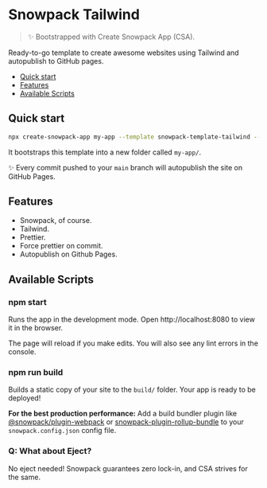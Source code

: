 # Snowpack Tailwind

> ✨ Bootstrapped with Create Snowpack App (CSA).

Ready-to-go template to create awesome websites using Tailwind and autopublish to GitHub pages.

- [Quick start](#-quick-start)
- [Features](#-features)
- [Available Scripts](#-available-scripts)

## Quick start

```sh
npx create-snowpack-app my-app --template snowpack-template-tailwind --use-yarn
```

It bootstraps this template into a new folder called `my-app/`.

✨ Every commit pushed to your `main` branch will autopublish the site on GitHub Pages.

## Features

- Snowpack, of course.
- Tailwind.
- Prettier.
- Force prettier on commit.
- Autopublish on Github Pages.

## Available Scripts

### npm start

Runs the app in the development mode.
Open http://localhost:8080 to view it in the browser.

The page will reload if you make edits.
You will also see any lint errors in the console.

### npm run build

Builds a static copy of your site to the `build/` folder.
Your app is ready to be deployed!

**For the best production performance:** Add a build bundler plugin like [@snowpack/plugin-webpack](https://github.com/snowpackjs/snowpack/tree/master/plugins/plugin-webpack) or [snowpack-plugin-rollup-bundle](https://github.com/ParamagicDev/snowpack-plugin-rollup-bundle) to your `snowpack.config.json` config file.

### Q: What about Eject?

No eject needed! Snowpack guarantees zero lock-in, and CSA strives for the same.
